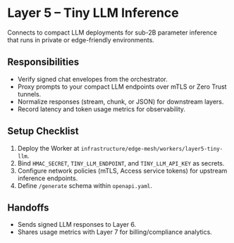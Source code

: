 # Layer 5 – Tiny LLM Inference

Connects to compact LLM deployments for sub-2B parameter inference that runs in
private or edge-friendly environments.

## Responsibilities
- Verify signed chat envelopes from the orchestrator.
- Proxy prompts to your compact LLM endpoints over mTLS or Zero Trust tunnels.
- Normalize responses (stream, chunk, or JSON) for downstream layers.
- Record latency and token usage metrics for observability.

## Setup Checklist
1. Deploy the Worker at `infrastructure/edge-mesh/workers/layer5-tiny-llm`.
2. Bind `HMAC_SECRET`, `TINY_LLM_ENDPOINT`, and `TINY_LLM_API_KEY` as secrets.
3. Configure network policies (mTLS, Access service tokens) for upstream
   inference endpoints.
4. Define `/generate` schema within `openapi.yaml`.

## Handoffs
- Sends signed LLM responses to Layer 6.
- Shares usage metrics with Layer 7 for billing/compliance analytics.
